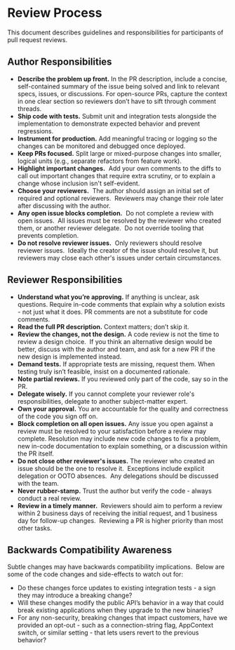 # Review Process

This document describes guidelines and responsibilities for participants of
pull request reviews.

## Author Responsibilities

- **Describe the problem up front.**  In the PR description, include a concise,
  self-contained summary of the issue being solved and link to relevant specs,
  issues, or discussions.  For open-source PRs, capture the context in one clear
  section so reviewers don’t have to sift through comment threads.
- **Ship code with tests.**  Submit unit and integration tests alongside the
  implementation to demonstrate expected behavior and prevent regressions.
- **Instrument for production.**  Add meaningful tracing or logging so the
  changes can be monitored and debugged once deployed.
- **Keep PRs focused.**  Split large or mixed-purpose changes into smaller,
  logical units (e.g., separate refactors from feature work).
- **Highlight important changes.**  Add your own comments to the diffs to call
  out important changes that require extra scrutiny, or to explain a change
  whose inclusion isn't self-evident.
- **Choose your reviewers.**  The author should assign an initial set of
  required and optional reviewers.  Reviewers may change their role later after
  discussing with the author.
- **Any open issue blocks completion.**  Do not complete a review with open
  issues.  All issues must be resolved by the reviewer who created them, or
  another reviewer delegate.  Do not override tooling that prevents completion.
- **Do not resolve reviewer issues.**  Only reviewers should resolve reviewer
  issues.  Ideally the creator of the issue should resolve it, but reviewers may
  close each other's issues under certain circumstances.

## Reviewer Responsibilities

- **Understand what you’re approving.**  If anything is unclear, ask questions.
  Require in-code comments that explain why a solution exists - not just what it
  does.  PR comments are not a substitute for code comments.
- **Read the full PR description.**  Context matters; don’t skip it.
- **Review the changes, not the design.**  A code review is not the time to
  review a design choice.  If you think an alternative design would be better,
  discuss with the author and team, and ask for a new PR if the new design is
  implemented instead.
- **Demand tests.**  If appropriate tests are missing, request them.  When
  testing truly isn’t feasible, insist on a documented rationale.
- **Note partial reviews.**  If you reviewed only part of the code, say so in
  the PR.
- **Delegate wisely.**  If you cannot complete your reviewer role's
  responsibilities, delegate to another subject-matter expert.
- **Own your approval.**  You are accountable for the quality and correctness of
  the code you sign off on.
- **Block completion on all open issues.**  Any issue you open against a review
  must be resolved to your satisfaction before a review may complete.
  Resolution may include new code changes to fix a problem, new in-code
  documentation to explain something, or a discussion within the PR itself.
- **Do not close other reviewer's issues.** The reviewer who created an issue
  should be the one to resolve it.  Exceptions include explicit delegation or
  OOTO absences.  Any delegations should be discussed with the team.
- **Never rubber-stamp.**  Trust the author but verify the code - always conduct
  a real review.
- **Review in a timely manner.**  Reviewers should aim to perform a review
  within 2 business days of receiving the initial request, and 1 business day
  for follow-up changes.  Reviewing a PR is higher priority than most other
  tasks.

## Backwards Compatibility Awareness

Subtle changes may have backwards compatibility implications.  Below are some of
the code changes and side-effects to watch out for:

- Do these changes force updates to existing integration tests - a sign they may
  introduce a breaking change?
- Will these changes modify the public API’s behavior in a way that could break
  existing applications when they upgrade to the new binaries?
- For any non-security, breaking changes that impact customers, have we provided
  an opt-out - such as a connection-string flag, AppContext switch, or similar
  setting - that lets users revert to the previous behavior?
